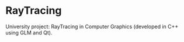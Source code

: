 # RayTracing
University project: RayTracing in Computer Graphics (developed in C++ using GLM and Qt).
